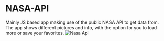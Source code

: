 # NASA-API
Mainly JS based app making use of the public NASA API to get data from. The app shows different pictures and info, with the option for you to load more or save your favorites. ![Nasa Api](https://user-images.githubusercontent.com/94161006/150923353-7054b50e-1844-40b0-8ee3-6a2926314c43.jpg)
